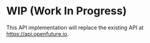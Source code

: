 # WIP (Work In Progress)

This API implementation will replace the existing API at https://api.openfuture.io.